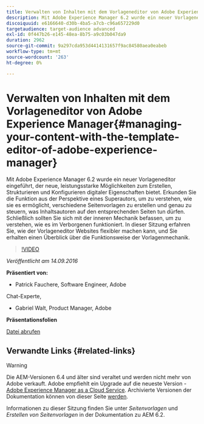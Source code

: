 ```yaml
---
title: Verwalten von Inhalten mit dem Vorlageneditor von Adobe Experience Manager
description: Mit Adobe Experience Manager 6.2 wurde ein neuer Vorlageneditor eingeführt, der neue, leistungsstarke Möglichkeiten zum Erstellen, Strukturieren und Konfigurieren digitaler Eigenschaften bietet. Erkunden Sie die Funktion aus der Perspektive eines Superautors, um zu verstehen, wie sie es ermöglicht, verschiedene Seitenvorlagen zu erstellen und genau zu steuern, was Inhaltsautoren auf den entsprechenden Seiten tun dürfen. Schließlich sollten Sie sich mit der inneren Mechanik befassen, um zu verstehen, wie es im Verborgenen funktioniert.
discoiquuid: e6166640-d30b-4ba5-a7cb-c96a657229d0
targetaudience: target-audience advanced
exl-id: 0f447b26-e145-48ea-8b75-a9c03b047da9
duration: 2962
source-git-commit: 9a297cda953d4414131657f9ac84580aea0eabeb
workflow-type: tm+mt
source-wordcount: '263'
ht-degree: 0%

---
```


# Verwalten von Inhalten mit dem Vorlageneditor von Adobe Experience Manager{#managing-your-content-with-the-template-editor-of-adobe-experience-manager}

Mit Adobe Experience Manager 6.2 wurde ein neuer Vorlageneditor eingeführt, der neue, leistungsstarke Möglichkeiten zum Erstellen, Strukturieren und Konfigurieren digitaler Eigenschaften bietet. Erkunden Sie die Funktion aus der Perspektive eines Superautors, um zu verstehen, wie sie es ermöglicht, verschiedene Seitenvorlagen zu erstellen und genau zu steuern, was Inhaltsautoren auf den entsprechenden Seiten tun dürfen. Schließlich sollten Sie sich mit der inneren Mechanik befassen, um zu verstehen, wie es im Verborgenen funktioniert. In dieser Sitzung erfahren Sie, wie der Vorlageneditor Websites flexibler machen kann, und Sie erhalten einen Überblick über die Funktionsweise der Vorlagenmechanik.

>[!VIDEO](https://video.tv.adobe.com/v/19300/?quality=9)

*Veröffentlicht am 14.09.2016*

**Präsentiert von:**

* Patrick Fauchere, Software Engineer, Adobe

Chat-Experte,

* Gabriel Walt, Product Manager, Adobe

**Präsentationsfolien**

[Datei abrufen](assets/aem-gems-91416-template-editor.pdf)

## Verwandte Links {#related-links}

>[!WARNING]
>
>Die AEM-Versionen 6.4 und älter sind veraltet und werden nicht mehr von Adobe verkauft.  Adobe empfiehlt ein Upgrade auf die neueste Version - [Adobe Experience Manager as a Cloud Service](https://experienceleague.adobe.com/docs/experience-manager-cloud-service.html?lang=de).  Archivierte Versionen der Dokumentation können von dieser Seite [&#x200B; werden](https://experienceleague.adobe.com/docs/experience-manager-release-information/aem-release-updates/previous-updates/aem-previous-versions.html?lang=de).
>
>Informationen zu dieser Sitzung finden Sie unter *Seitenvorlagen* und *Erstellen von Seitenvorlagen* in der Dokumentation zu AEM 6.2.

